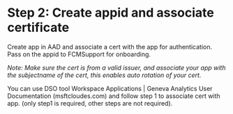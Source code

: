 # Step 2: Create appid and associate certificate 

Create app in AAD and associate a cert with the app for authentication. Pass on the appid to FCMSupport for onboarding. 

*Note: Make sure the cert is from a valid issuer, and associate your app with the subjectname of the  cert, this enables auto rotation of your cert.*  

You can use DSO tool Workspace Applications | Geneva Analytics User Documentation (msftcloudes.com) and follow step 1 to associate cert with app. (only step1 is required, other steps are not required). 